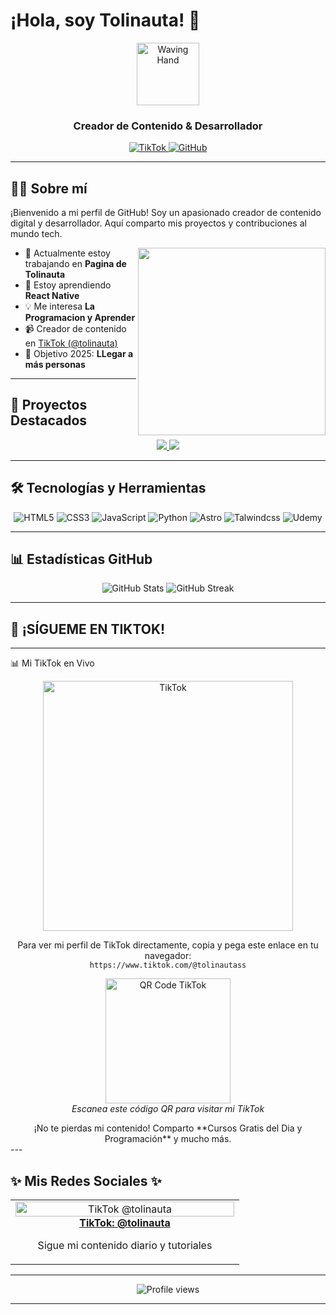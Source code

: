 # ¡Hola, soy Tolinauta! 👋

<div align="center">
  <img src="https://raw.githubusercontent.com/Tarikul-Islam-Anik/Animated-Fluent-Emojis/master/Emojis/Hand%20gestures/Waving%20Hand.png" alt="Waving Hand" width="100" />
  
  ### Creador de Contenido & Desarrollador
  
  <a href="https://tiktok.com/@tolinauta" target="_blank">
    <img src="https://img.shields.io/badge/TikTok-%23000000.svg?style=for-the-badge&logo=TikTok&logoColor=white" alt="TikTok" />
  </a>
  <a href="https://github.com/Tolinauta" target="_blank">
    <img src="https://img.shields.io/badge/GitHub-%23121011.svg?style=for-the-badge&logo=github&logoColor=white" alt="GitHub" />
  </a>
</div>

---

## 👨‍💻 Sobre mí

¡Bienvenido a mi perfil de GitHub! Soy un apasionado creador de contenido digital y desarrollador. Aquí comparto mis proyectos y contribuciones al mundo tech.

<img align="right" width="300" src="https://media.giphy.com/media/836HiJc7pgzy8iNXCn/giphy.gif" />

- 🔭 Actualmente estoy trabajando en **Pagina de Tolinauta**
- 🌱 Estoy aprendiendo **React Native**
- 💡 Me interesa **La Programacion y Aprender**
- 📹 Creador de contenido en [TikTok (@tolinauta)](https://www.tiktok.com/@tolinautass)
- 🎯 Objetivo 2025: **LLegar a más personas**

---

## 🚀 Proyectos Destacados

<div align="center">
  <a href="[link-al-proyecto-1]">
    <img src="https://github-readme-stats.vercel.app/api/pin/?username=Tolinauta&repo=[nombre-repo-1]&theme=dark" />
  </a>
  <a href="[link-al-proyecto-2]">
    <img src="https://github-readme-stats.vercel.app/api/pin/?username=Tolinauta&repo=[nombre-repo-2]&theme=dark" />
  </a>
</div>

---

## 🛠️ Tecnologías y Herramientas

<div align="center">
  <img src="https://img.shields.io/badge/html5-%23E34F26.svg?style=for-the-badge&logo=html5&logoColor=white" alt="HTML5" />
  <img src="https://img.shields.io/badge/css3-%231572B6.svg?style=for-the-badge&logo=css3&logoColor=white" alt="CSS3" />
  <img src="https://img.shields.io/badge/javascript-%23323330.svg?style=for-the-badge&logo=javascript&logoColor=%23F7DF1E" alt="JavaScript" />
  <img src="https://img.shields.io/badge/python-3670A0?style=for-the-badge&logo=python&logoColor=ffdd54" alt="Python" />
  <img src ="https://img.shields.io/badge/astro-%232C2052.svg?style=for-the-badge&logo=astro&logoColor=white" alt="Astro" />
  <img src ="https://img.shields.io/badge/tailwindcss-%2338B2AC.svg?style=for-the-badge&logo=tailwind-css&logoColor=white" alt="Talwindcss" />
  <img src ="https://img.shields.io/badge/Udemy-A435F0?style=for-the-badge&logo=Udemy&logoColor=white" alt="Udemy" />
  
</div>

---

## 📊 Estadísticas GitHub

<div align="center">
  <img src="https://github-readme-stats.vercel.app/api?username=Tolinauta&show_icons=true&theme=radical" alt="GitHub Stats" />
  <img src="https://github-readme-streak-stats.herokuapp.com/?user=Tolinauta&theme=radical" alt="GitHub Streak" />
</div>

---

## 📱 ¡SÍGUEME EN TIKTOK!
---
📊 Mi TikTok en Vivo
<div align="center">
  <p align="center">
    <a href="https://www.tiktok.com/@tolinautass">
      <img src="https://img.shields.io/badge/VISITA MI TIKTOK-%40tolinautass-ff0050?style=for-the-badge&logo=tiktok&logoColor=white" alt="TikTok" width="400" />
    </a>
  </p>
  <p>
    <!-- Referencia al código embed de TikTok -->
    Para ver mi perfil de TikTok directamente, copia y pega este enlace en tu navegador:
    <br>
    <code>https://www.tiktok.com/@tolinautass</code>
  </p>
  <p>
    <a href="https://www.tiktok.com/@tolinautass">
      <img src="https://i.imgur.com/REdA4Kz.png" alt="QR Code TikTok" width="200" />
    </a>
    <br>
    <i>Escanea este código QR para visitar mi TikTok</i>
  </p>
  ¡No te pierdas mi contenido! Comparto **Cursos Gratis del Dia y Programación** y mucho más.
</div>
---

## ✨ Mis Redes Sociales ✨

<div align="center">
  <table>
    <tr>
      <td align="center" width="350">
        <a href="https://www.tiktok.com/@tolinautass">
          <img src="https://i.imgur.com/r3YJOjd.jpeg" width="100%" alt="TikTok @tolinauta"/>
          <br />
          <b>TikTok: @tolinauta</b>
        </a>
        <p>Sigue mi contenido diario y tutoriales</p>
      </td>
    </tr>
  </table>
</div>

---

<div align="center">
  <img src="https://komarev.com/ghpvc/?username=Tolinauta&style=flat-square&color=blueviolet" alt="Profile views" />
</div>

---



